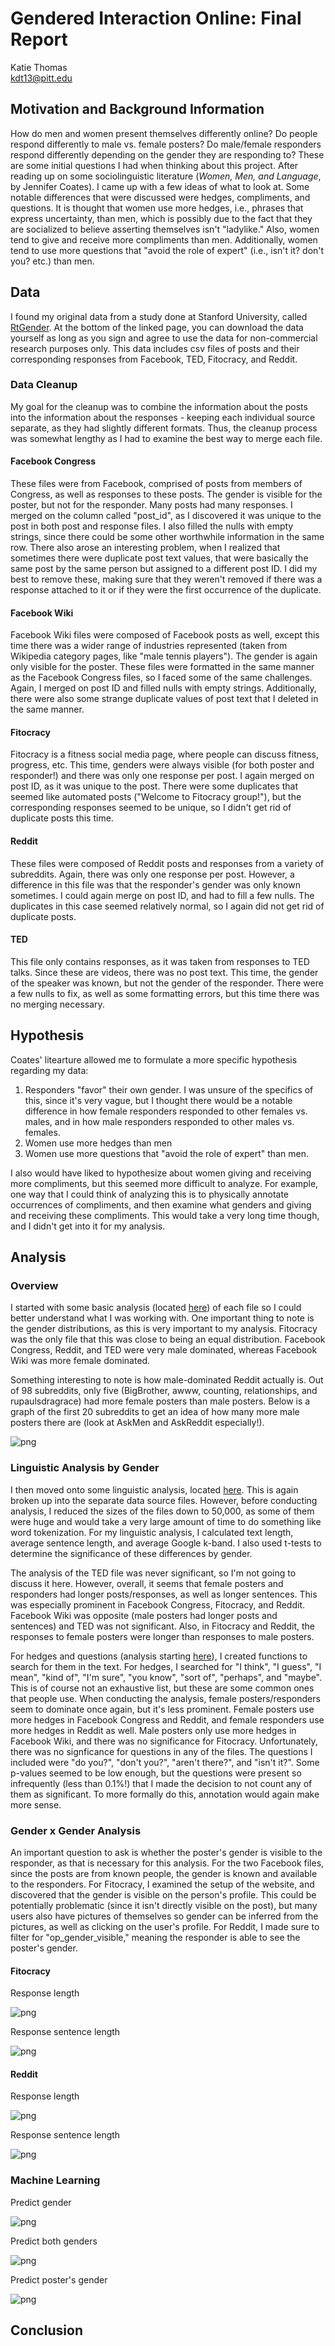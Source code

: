 # Gendered Interaction Online: Final Report
Katie Thomas  
kdt13@pitt.edu

## Motivation and Background Information
How do men and women present themselves differently online? Do people respond differently to male vs. female posters? Do male/female responders respond differently depending on the gender they are responding to? These are some initial questions I had when thinking about this project. After reading up on some sociolinguistic literature (*Women, Men, and Language*, by Jennifer Coates). I came up with a few ideas of what to look at. Some notable differences that were discussed were hedges, compliments, and questions. It is thought that women use more hedges, i.e., phrases that express uncertainty, than men, which is possibly due to the fact that they are socialized to believe asserting themselves isn't "ladylike." Also, women tend to give and receive more compliments than men. Additionally, women tend to use more questions that "avoid the role of expert" (i.e., isn't it? don't you? etc.) than men.

## Data
I found my original data from a study done at Stanford University, called [RtGender](https://nlp.stanford.edu/robvoigt/rtgender/). At the bottom of the linked page, you can download the data yourself as long as you sign and agree to use the data for non-commercial research purposes only. This data includes csv files of posts and their corresponding responses from Facebook, TED, Fitocracy, and Reddit.

### Data Cleanup
My goal for the cleanup was to combine the information about the posts into the information about the responses - keeping each individual source separate, as they had slightly different formats. Thus, the cleanup process was somewhat lengthy as I had to examine the best way to merge each file.

#### Facebook Congress
These files were from Facebook, comprised of posts from members of Congress, as well as responses to these posts. The gender is visible for the poster, but not for the responder. Many posts had many responses. I merged on the column called "post_id", as I discovered it was unique to the post in both post and response files. I also filled the nulls with empty strings, since there could be some other worthwhile information in the same row. There also arose an interesting problem, when I realized that sometimes there were duplicate post text values, that were basically the same post by the same person but assigned to a different post ID. I did my best to remove these, making sure that they weren't removed if there was a response attached to it or if they were the first occurrence of the duplicate.

#### Facebook Wiki
Facebook Wiki files were composed of Facebook posts as well, except this time there was a wider range of industries represented (taken from Wikipedia category pages, like "male tennis players"). The gender is again only visible for the poster. These files were formatted in the same manner as the Facebook Congress files, so I faced some of the same challenges. Again, I merged on post ID and filled nulls with empty strings. Additionally, there were also some strange duplicate values of post text that I deleted in the same manner.

#### Fitocracy
Fitocracy is a fitness social media page, where people can discuss fitness, progress, etc. This time, genders were always visible (for both poster and responder!) and there was only one response per post. I again merged on post ID, as it was unique to the post. There were some duplicates that seemed like automated posts ("Welcome to Fitocracy group!"), but the corresponding responses seemed to be unique, so I didn't get rid of duplicate posts this time.

#### Reddit
These files were composed of Reddit posts and responses from a variety of subreddits. Again, there was only one response per post. However, a difference in this file was that the responder's gender was only known sometimes. I could again merge on post ID, and had to fill a few nulls. The duplicates in this case seemed relatively normal, so I again did not get rid of duplicate posts.

#### TED
This file only contains responses, as it was taken from responses to TED talks. Since these are videos, there was no post text. This time, the gender of the speaker was known, but not the gender of the responder. There were a few nulls to fix, as well as some formatting errors, but this time there was no merging necessary.

## Hypothesis
Coates' litearture allowed me to formulate a more specific hypothesis regarding my data:

1. Responders "favor" their own gender. I was unsure of the specifics of this, since it's very vague, but I thought there would be a notable difference in how female responders responded to other females vs. males, and in how male responders responded to other males vs. females.
2. Women use more hedges than men
3. Women use more questions that "avoid the role of expert" than men.

I also would have liked to hypothesize about women giving and receiving more compliments, but this seemed more difficult to analyze. For example, one way that I could think of analyzing this is to physically annotate occurrences of compliments, and then examine what genders and giving and receiving these compliments. This would take a very long time though, and I didn't get into it for my analysis.

## Analysis

### Overview
I started with some basic analysis (located [here](https://nbviewer.jupyter.org/github/Data-Science-for-Linguists-2019/Gendered-Interaction-Online/blob/master/main_analysis.ipynb#Conduct-basic-analysis)) of each file so I could better understand what I was working with. One important thing to note is the gender distributions, as this is very important to my analysis. Fitocracy was the only file that this was close to being an equal distribution. Facebook Congress, Reddit, and TED were very male dominated, whereas Facebook Wiki was more female dominated.

Something interesting to note is how male-dominated Reddit actually is. Out of 98 subreddits, only five (BigBrother, awww, counting, relationships, and rupaulsdragrace) had more female posters than male posters. Below is a graph of the first 20 subreddits to get an idea of how many more male posters there are (look at AskMen and AskReddit especially!).

![png](images/subreddits.png)

### Linguistic Analysis by Gender
I then moved onto some linguistic analysis, located [here](https://nbviewer.jupyter.org/github/Data-Science-for-Linguists-2019/Gendered-Interaction-Online/blob/master/main_analysis.ipynb#Conduct-linguistic-analysis). This is again broken up into the separate data source files. However, before conducting analysis, I reduced the sizes of the files down to 50,000, as some of them were huge and would take a very large amount of time to do something like word tokenization. For my linguistic analysis, I calculated text length, average sentence length, and average Google k-band. I also used t-tests to determine the significance of these differences by gender.

The analysis of the TED file was never significant, so I'm not going to discuss it here. However, overall, it seems that female posters and responders had longer posts/responses, as well as longer sentences. This was especially prominent in Facebook Congress, Fitocracy, and Reddit. Facebook Wiki was opposite (male posters had longer posts and sentences) and TED was not significant. Also, in Fitocracy and Reddit, the responses to female posters were longer than responses to male posters.

For hedges and questions (analysis starting [here](https://nbviewer.jupyter.org/github/Data-Science-for-Linguists-2019/Gendered-Interaction-Online/blob/master/main_analysis.ipynb#Linguistic-difference-in-gender)), I created functions to search for them in the text. For hedges, I searched for "I think", "I guess", "I mean", "kind of", "I'm sure", "you know", "sort of", "perhaps", and "maybe". This is of course not an exhaustive list, but these are some common ones that people use. When conducting the analysis, female posters/responders seem to dominate once again, but it's less prominent. Female posters use more hedges in Facebook Congress and Reddit, and female responders use more hedges in Reddit as well. Male posters only use more hedges in Facebook Wiki, and there was no significance for Fitocracy. Unfortunately, there was no signficance for questions in any of the files. The questions I included were "do you?", "don't you?", "aren't there?", and "isn't it?". Some p-values seemed to be low enough, but the questions were present so infrequently (less than 0.1%!) that I made the decision to not count any of them as significant. To more formally do this, annotation would again make more sense.

### Gender x Gender Analysis
An important question to ask is whether the poster's gender is visible to the responder, as that is necessary for this analysis. For the two Facebook files, since the posts are from known people, the gender is known and available to the responders. For Fitocracy, I examined the setup of the website, and discovered that the gender is visible on the person's profile. This could be potentially problematic (since it isn't directly visible on the post), but many users also have pictures of themselves so gender can be inferred from the pictures, as well as clicking on the user's profile. For Reddit, I made sure to filter for "op_gender_visible," meaning the responder is able to see the poster's gender.

#### Fitocracy
Response length

![png](images/fit_response_length_bygender.png)

Response sentence length

![png](images/fit_response_slen_bygender.png)

#### Reddit
Response length

![png](images/reddit_response_length_bygender.png)

Response sentence length

![png](images/reddit_response_slen_bygender.png)

### Machine Learning
Predict gender

![png](images/predict_1gender_cm.png)

Predict both genders

![png](images/predict_2genders_cm.png)

Predict poster's gender

![png](images/predict_poster_cm.png)

## Conclusion

